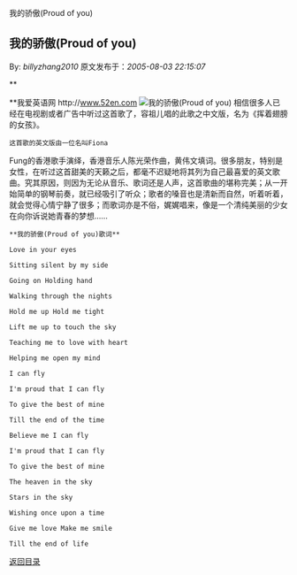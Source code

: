 我的骄傲(Proud of you)
## 我的骄傲(Proud of you)

By: *billyzhang2010* 原文发布于：*2005-08-03 22:15:07*

**

**我爱英语网  http&#58;//www.52en.com
![我的骄傲(Proud&nbsp;<wbr>of&nbsp;<wbr>you)](http&#58;//spaces.msn.com/img/proud_1.jpg)    相信很多人已经在电视剧或者广告中听过这首歌了，容祖儿唱的此歌之中文版，名为《挥着翅膀的女孩》。

    这首歌的英文版由一位名叫Fiona
Fung的香港歌手演绎，香港音乐人陈光荣作曲，黄伟文填词。很多朋友，特别是女性，在听过这首甜美的天籁之后，都毫不迟疑地将其列为自己最喜爱的英文歌曲。究其原因，则因为无论从音乐、歌词还是人声，这首歌曲的堪称完美；从一开始简单的钢琴前奏，就已经吸引了听众；歌者的嗓音也是清新而自然，听着听着，就会觉得心情宁静了很多；而歌词亦是不俗，娓娓唱来，像是一个清纯美丽的少女在向你诉说她青春的梦想……

    **我的骄傲(Proud of you)歌词**

    Love in your eyes

    Sitting silent by my side

    Going on Holding hand

    Walking through the nights

    Hold me up Hold me tight

    Lift me up to touch the sky

    Teaching me to love with heart

    Helping me open my mind

    I can fly

    I'm proud that I can fly

    To give the best of mine

    Till the end of the time

    Believe me I can fly

    I'm proud that I can fly

    To give the best of mine

    The heaven in the sky

    Stars in the sky

    Wishing once upon a time

    Give me love Make me smile

    Till the end of life

[返回目录](index.html)
